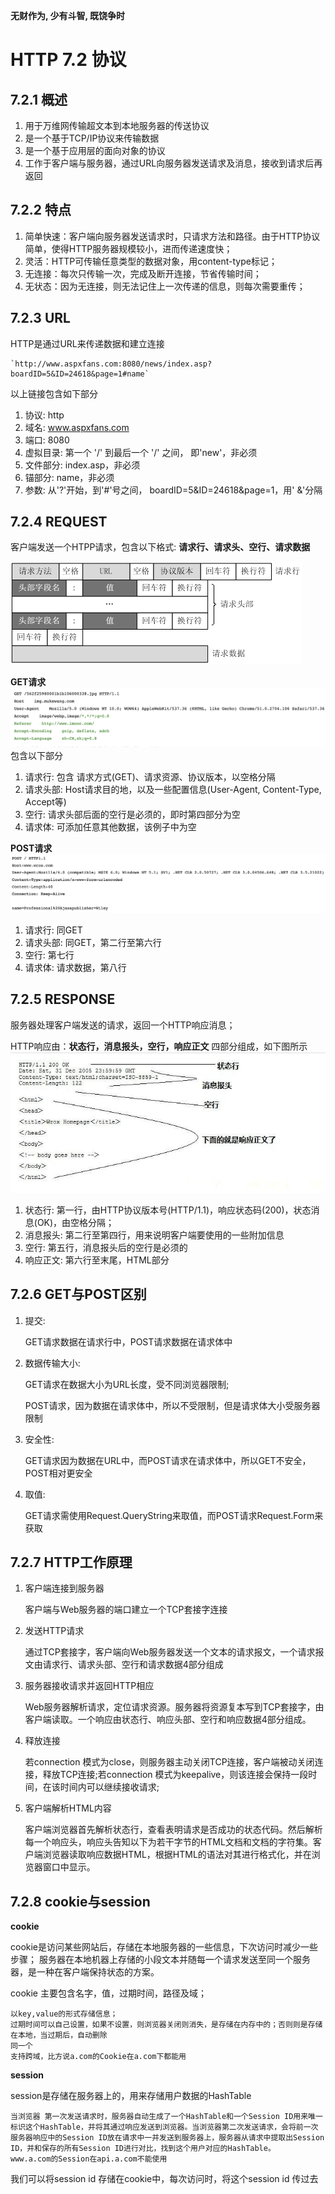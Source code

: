 **无财作为, 少有斗智, 既饶争时**

HTTP 7.2 协议
==========


## 7.2.1 概述
1. 用于万维网传输超文本到本地服务器的传送协议
2. 是一个基于TCP/IP协议来传输数据
3. 是一个基于应用层的面向对象的协议
4. 工作于客户端与服务器，通过URL向服务器发送请求及消息，接收到请求后再返回


## 7.2.2 特点
1. 简单快速：客户端向服务器发送请求时，只请求方法和路径。由于HTTP协议简单，使得HTTP服务器规模较小，进而传递速度快；
2. 灵活：HTTP可传输任意类型的数据对象，用content-type标记；
3. 无连接：每次只传输一次，完成及断开连接，节省传输时间；
4. 无状态：因为无连接，则无法记住上一次传递的信息，则每次需要重传；


## 7.2.3 URL
HTTP是通过URL来传递数据和建立连接
    
    `http://www.aspxfans.com:8080/news/index.asp?boardID=5&ID=24618&page=1#name`

以上链接包含如下部分

1. 协议: http
2. 域名: www.aspxfans.com
3. 端口: 8080
4. 虚拟目录: 第一个 '/' 到最后一个 '/' 之间， 即'new'，非必须
5. 文件部分: index.asp，非必须
6. 锚部分: name，非必须
7. 参数: 从'?'开始，到'#'号之间， boardID=5&ID=24618&page=1，用' &'分隔


## 7.2.4 REQUEST
客户端发送一个HTPP请求，包含以下格式: **请求行、请求头、空行、请求数据**

![HTTP请求头](../_templates/Common/G0002_HTTP请求消息结构.png)

**GET请求**
![GET](../_templates/Common/G0002_REQUEST_GET.png)
包含以下部分

1. 请求行: 包含 请求方式(GET)、请求资源、协议版本，以空格分隔
2. 请求头部: Host请求目的地，以及一些配置信息(User-Agent, Content-Type, Accept等)
3. 空行: 请求头部后面的空行是必须的，即时第四部分为空
4. 请求体: 可添加任意其他数据，该例子中为空

**POST请求**
![POST](../_templates/Common/G0002_REQUEST_POST.png)
1. 请求行: 同GET
2. 请求头部: 同GET，第二行至第六行
3. 空行: 第七行
4. 请求体: 请求数据，第八行


## 7.2.5 RESPONSE
服务器处理客户端发送的请求，返回一个HTTP响应消息；

HTTP响应由：**状态行，消息报头，空行，响应正文** 四部分组成，如下图所示
![RESPONSE](../_templates/Common/G0002_RESPONSE.jpg)

1. 状态行: 第一行，由HTTP协议版本号(HTTP/1.1)，响应状态码(200)，状态消息(OK)，由空格分隔；
2. 消息报头: 第二行至第四行，用来说明客户端要使用的一些附加信息
3. 空行: 第五行，消息报头后的空行是必须的
4. 响应正文: 第六行至末尾，HTML部分


## 7.2.6 GET与POST区别
1. 提交:
    
    GET请求数据在请求行中，POST请求数据在请求体中
2. 数据传输大小:

    GET请求在数据大小为URL长度，受不同浏览器限制;
    
    POST请求，因为数据在请求体中，所以不受限制，但是请求体大小受服务器限制
3. 安全性:

    GET请求因为数据在URL中，而POST请求在请求体中，所以GET不安全，POST相对更安全
4. 取值:

    GET请求需使用Request.QueryString来取值，而POST请求Request.Form来获取


## 7.2.7 HTTP工作原理
1. 客户端连接到服务器
    
    客户端与Web服务器的端口建立一个TCP套接字连接
2. 发送HTTP请求
    
    通过TCP套接字，客户端向Web服务器发送一个文本的请求报文，一个请求报文由请求行、请求头部、空行和请求数据4部分组成
3. 服务器接收请求并返回HTTP相应
    
    Web服务器解析请求，定位请求资源。服务器将资源复本写到TCP套接字，由客户端读取。一个响应由状态行、响应头部、空行和响应数据4部分组成。
4. 释放连接

    若connection 模式为close，则服务器主动关闭TCP连接，客户端被动关闭连接，释放TCP连接;若connection 模式为keepalive，则该连接会保持一段时间，在该时间内可以继续接收请求;
5. 客户端解析HTML内容

    客户端浏览器首先解析状态行，查看表明请求是否成功的状态代码。然后解析每一个响应头，响应头告知以下为若干字节的HTML文档和文档的字符集。客户端浏览器读取响应数据HTML，根据HTML的语法对其进行格式化，并在浏览器窗口中显示。

## 7.2.8 cookie与session

**cookie**

cookie是访问某些网站后，存储在本地服务器的一些信息，下次访问时减少一些步骤；
服务器在本地机器上存储的小段文本并随每一个请求发送至同一个服务器，是一种在客户端保持状态的方案。

cookie 主要包含名字，值，过期时间，路径及域；
    
    以key,value的形式存储信息；
    过期时间可以自己设置，如果不设置，则浏览器关闭则消失，是存储在内存中的；否则则是存储在本地，当过期后，自动删除
    同一个
    支持跨域，比方说a.com的Cookie在a.com下都能用
    
**session**

session是存储在服务器上的，用来存储用户数据的HashTable

    当浏览器 第一次发送请求时，服务器自动生成了一个HashTable和一个Session ID用来唯一标识这个HashTable，并将其通过响应发送到浏览器。当浏览器第二次发送请求，会将前一次服务器响应中的Session ID放在请求中一并发送到服务器上，服务器从请求中提取出Session ID，并和保存的所有Session ID进行对比，找到这个用户对应的HashTable。
    www.a.com的Session在api.a.com不能使用
        
我们可以将session id 存储在cookie中，每次访问时，将这个session id 传过去     
